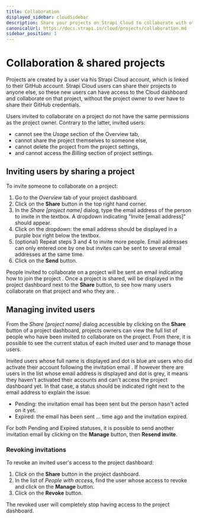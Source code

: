 ```yaml
---
title: Collaboration
displayed_sidebar: cloudSidebar
description: Share your projects on Strapi Cloud to collaborate with others.
canonicalUrl: https://docs.strapi.io/cloud/projects/collaboration.md
sidebar_position: 1
---
```


# Collaboration & shared projects

Projects are created by a user via his Strapi Cloud account, which is linked to their GitHub account. Strapi Cloud users can share their projects to anyone else, so these new users can have access to the Cloud dashboard and collaborate on that project, without the project owner to ever have to share their GitHub credentials.
<!-- Question: What are the names of the 2 types of users? There is written "maintainer" in Figma but nowhere else. Invited user? VS Project creator? Administrator? -->

Users invited to collaborate on a project do not have the same permissions as the project owner. Contrary to the latter, invited users:

- cannot see the *Usage* section of the Overview tab,
- cannot share the project themselves to someone else,
- cannot delete the project from the project settings,
- and cannot access the *Billing* section of project settings.

## Inviting users by sharing a project

To invite someone to collaborate on a project:

1. Go to the *Overview* tab of your project dashboard.
2. Click on the **Share** button in the top right hand corner.
3. In the *Share [project name]* dialog, type the email address of the person to invite in the textbox. A dropdown indicating "Invite [email address]" should appear.
4. Click on the dropdown: the email address should be displayed in a purple box right below the textbox.
5. (optional) Repeat steps 3 and 4 to invite more people. Email addresses can only entered one by one but invites can be sent to several email addresses at the same time.
6. Click on the **Send** button.

People invited to collaborate on a project will be sent an email indicating how to join the project <!-- Question: What's on the email? Steps to follow? URL to click on? -->. Once a project is shared, <!-- Questions: How do we call the things that represent the people? Dots? Circles? Do they show profile pictures or only initials? --> will be displayed in the project dashboard next to the **Share** button, to see how many users collaborate on that project and who they are. <!-- Questions: What happens when we hover on those dots? Also, are they only displayed for the project owner or to everyone? -->.

<!-- SCREENSHOT OF DASHBOARD WITH DOTS AND SHARE BUTTON -->

## Managing invited users

From the *Share [project name]* dialog accessible by clicking on the **Share** button of a project dashboard, projects owners can view the full list of people who have been invited to collaborate on the project. From there, it is possible to see the current status of each invited user and to manage those users.

<!-- SCREENSHOT OF DIALOG WITH PEOPLE AND STATUS -->

Invited users whose full name is displayed and dot is blue are users who did activate their account following the invitation email <!-- Not sure that's the correct wording -->. If however there are users in the list whose email address is displayed and dot is grey, it means they haven't activated their accounts and can't access the project dashboard yet. In that case, a status should be indicated right next to the email address to explain the issue:

- Pending: the invitation email has been sent but the person hasn't acted on it yet.
- Expired: the email has been sent ... time ago <!-- Question: After how long does the invitation expire? --> and the invitation expired.

For both Pending and Expired statuses, it is possible to send another invitation email by clicking on the **Manage** button, then **Resend invite**. 

### Revoking invitations

To revoke an invited user's access to the project dashboard:

1. Click on the **Share** button in the project dashboard.
2. In the list of *People with access*, find the user whose access to revoke and click on the **Manage** button.
3. Click on the **Revoke** button. <!-- Question: Is is done after clicking on the button or is there another confirmation dialog or something? -->

The revoked user will completely stop having access to the project dashboard. <!-- Question: Do revoked users received an email/notification? -->